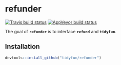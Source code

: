 
<!-- README.md is generated from README.Rmd. Please edit that file -->

# refunder

<!-- badges: start -->

[![Travis build
status](https://travis-ci.org/tidyfun/refunder.svg?branch=master)](https://travis-ci.org/tidyfun/refunder)
[![AppVeyor build
status](https://ci.appveyor.com/api/projects/status/github/tidyfun/refunder?branch=master&svg=true)](https://ci.appveyor.com/project/tidyfun/refunder)
<!-- badges: end -->

The goal of **`refunder`** is to interface **`refund`** and
**`tidyfun`**.

## Installation

``` r
devtools::install_github("tidyfun/refunder")
```
